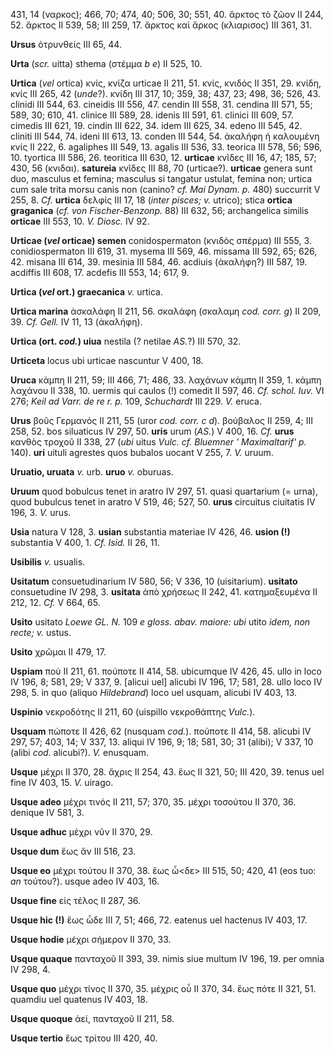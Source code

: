 431, 14 (ναρκος); 466, 70; 474, 40; 506, 30; 551, 40. ἄρκτος τὸ ζῶον II
244, 52. ἄρκτος II 539, 58; III 259, 17. ἄρκτος καὶ ἄρκος (κλιαρισος)
III 361, 31.

**Ursus** ὀτρυνθείς III 65, 44.

**Urta** (*scr.* uitta) sthema (στέμμα *b e*) II 525, 10.

**Urtica** (*vel* ortica) κνίς, κνίζα urticae II 211, 51. κνίς, κνιδός
II 351, 29. κνίδη, κνίς III 265, 42 (*unde*?). κνίδη III 317, 10; 359,
38; 437, 23; 498, 36; 526, 43. clinidi III 544, 63. cineidis III 556,
47. cendin III 558, 31. cendina III 571, 55; 589, 30; 610, 41. clinice
III 589, 28. idenis III 591, 61. clinici III 609, 57. cimedis III 621,
19. cindin III 622, 34. idem III 625, 34. edeno III 545, 42. cliniti III
544, 74. ideni III 613, 13. conden III 544, 54. ἀκαλήφη ἡ καλουμένη κνίς
II 222, 6. agaliphes III 549, 13. agalis III 536, 33. teorica III 578,
56; 596, 10. tyortica III 586, 26. teoritica III 630, 12. **urticae**
κνῖδες III 16, 47; 185, 57; 430, 56 (κνιδαι). **satureia** κνῖδες III
88, 70 (urticae?). **urticae** genera sunt duo, masculus et femina;
masculus si tangatur ustulat, femina non; urtica cum sale trita morsu
canis non (canino? *cf. Mai Dynam. p.* 480) succurrit V 255, 8. *Cf.*
**urtica** δελφίς III 17, 18 (*inter pisces; v.* utrico); stica **ortica
graganica** (*cf. von Fischer-Benzonp.* 88) III 632, 56; archangelica
similis **orticae** III 553, 10. *V. Diosc.* IV 92.

**Urticae (*vel* orticae) semen** conidospermaton (κνιδὸς σπέρμα)
III 555, 3. conidiospermaton III 619, 31. mysema III 569, 46. missama
III 592, 65; 626, 42. misana III 614, 39. mesinia III 584, 46. acdiuis
(ἀκαλήφη?) III 587, 19. acdiffis III 608, 17. acdefis III 553, 14; 617,
9.

**Urtica (*vel* ort.) graecanica** *v.* urtica.

**Urtica marina** ἀσκαλάφη II 211, 56. σκαλάφη (σκαλαμη *cod. corr. g*)
II 209, 39. *Cf. Gell.* IV 11, 13 (ἀκαλήφη).

**Urtica (ort. *cod.*) uiua** nestila (? netilae *AS.*?) III 570,
32.

**Urticeta** locus ubi urticae nascuntur V 400, 18.

**Uruca** κάμπη II 211, 59; III 466, 71; 486, 33. λαχάνων κάμπη II
359, 1. κάμπη λαχάνου II 338, 10. uermis qui caulos (!) comedit II 597,
46. *Cf. schol. Iuv.* VI 276; *Keil ad Varr. de re r. p.* 109,
*Schuchardt* III 229. *V.* eruca.

**Urus** βοῦς Γερμανός II 211, 55 (uror *cod. corr. c d*). βούβαλος II
259, 4; III 258, 52. bos siluaticus IV 297, 50. **uris** urum (*AS.*) V
400, 16. *Cf.* **urus** κανθὸς τροχοῦ II 338, 27 (*ubi* uitus *Vulc. cf.
Bluemner ' Maximaltarif' p.* 140). **uri** uituli agrestes quos bubalos
uocant V 255, 7. *V.* uruum.

**Uruatio, uruata** *v.* urb. **uruo** *v.* oburuas.

**Uruum** quod bobulcus tenet in aratro IV 297, 51. quasi quartarium (=
urna), quod bubulcus tenet in aratro V 519, 46; 527, 50. **urus**
circuitus ciuitatis IV 196, 3. *V.* urus.

**Usia** natura V 128, 3. **usian** substantia materiae IV 426, 46.
**usion (!)** substantia V 400, 1. *Cf. Isid.* II 26, 11.

**Usibilis** *v.* usualis.

**Usitatum** consuetudinarium IV 580, 56; V 336, 10 (uisitarium).
**usitato** consuetudine IV 298, 3. **usitata** ἀπὸ χρήσεως II 242, 41.
κατημαξευμένα II 212, 12. *Cf.* V 664, 65.

**Usito** usitato *Loewe GL. N.* 109 *e gloss. abav. maiore: ubi*
utito *idem, non recte; v.* ustus.

**Usito** χρῶμαι II 479, 17.

**Uspiam** ποὺ II 211, 61. πούποτε II 414, 58. ubicumque IV 426, 45.
ullo in loco IV 196, 8; 581, 29; V 337, 9. [alicui uel] alicubi IV
196, 17; 581, 28. ullo loco IV 298, 5. in quo (aliquo *Hildebrand*) loco
uel usquam, alicubi IV 403, 13.

**Uspinio** νεκροδότης II 211, 60 (uispillo νεκροθάπτης *Vulc.*).

**Usquam** πώποτε II 426, 62 (nusquam *cod.*). πούποτε II 414, 58.
alicubi IV 297, 57; 403, 14; V 337, 13. aliqui IV 196, 9; 18; 581, 30;
31 (alibi); V 337, 10 (alibi *cod.* alicubi?). *V.* enusquam.

**Usque** μέχρι II 370, 28. ἄχρις II 254, 43. ἕως II 321, 50; III 420,
39. tenus uel fine IV 403, 15. *V.* uirago.

**Usque adeo** μέχρι τινός II 211, 57; 370, 35. μέχρι τοσούτου II 370,
36. denique IV 581, 3.

**Usque adhuc** μέχρι νῦν II 370, 29.

**Usque dum** ἕως ἄν III 516, 23.

**Usque eo** μέχρι τούτου II 370, 38. ἕως ὧ\<δε\> III 515, 50; 420, 41
(eos tuo: *an* τούτου?). usque adeo IV 403, 16.

**Usque fine** εἰς τέλος II 287, 36.

**Usque hic (!)** ἕως ὧδε III 7, 51; 466, 72. eatenus uel hactenus IV
403, 17.

**Usque hodie** μέχρι σήμερον II 370, 33.

**Usque quaque** πανταχοῦ II 393, 39. nimis siue multum IV 196, 19. per
omnia IV 298, 4.

**Usque quo** μέχρι τίνος II 370, 35. μέχρις οὗ II 370, 34. ἕως πότε II
321, 51. quamdiu uel quatenus IV 403, 18.

**Usque quoque** ἀεί, πανταχοῦ II 211, 58.

**Usque tertio** ἕως τρίτου III 420, 40.

